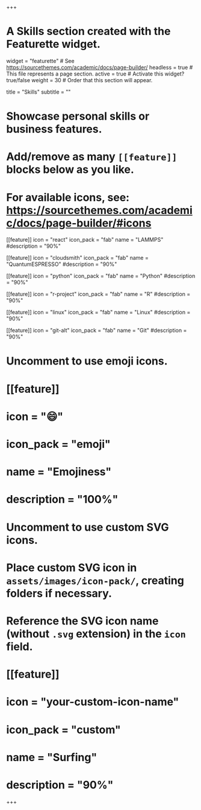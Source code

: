 +++
# A Skills section created with the Featurette widget.
widget = "featurette"  # See https://sourcethemes.com/academic/docs/page-builder/
headless = true  # This file represents a page section.
active = true  # Activate this widget? true/false
weight = 30  # Order that this section will appear.

title = "Skills"
subtitle = ""

# Showcase personal skills or business features.
# 
# Add/remove as many `[[feature]]` blocks below as you like.
# 
# For available icons, see: https://sourcethemes.com/academic/docs/page-builder/#icons

[[feature]]
  icon = "react"
  icon_pack = "fab"
  name = "LAMMPS"
  #description = "90%"

[[feature]]
  icon = "cloudsmith"
  icon_pack = "fab"
  name = "QuantumESPRESSO"
  #description = "90%"
  
[[feature]]
  icon = "python"
  icon_pack = "fab"
  name = "Python"
  #description = "90%"

[[feature]]
  icon = "r-project"
  icon_pack = "fab"
  name = "R"
  #description = "90%"

[[feature]]
  icon = "linux"
  icon_pack = "fab"
  name = "Linux"
  #description = "90%"

[[feature]]
  icon = "git-alt"
  icon_pack = "fab"
  name = "Git"
  #description = "90%"  

# Uncomment to use emoji icons.
# [[feature]]
#  icon = ":smile:"
#  icon_pack = "emoji"
#  name = "Emojiness"
#  description = "100%"  

# Uncomment to use custom SVG icons.
# Place custom SVG icon in `assets/images/icon-pack/`, creating folders if necessary.
# Reference the SVG icon name (without `.svg` extension) in the `icon` field.
# [[feature]]
#  icon = "your-custom-icon-name"
#  icon_pack = "custom"
#  name = "Surfing"
#  description = "90%"

+++
